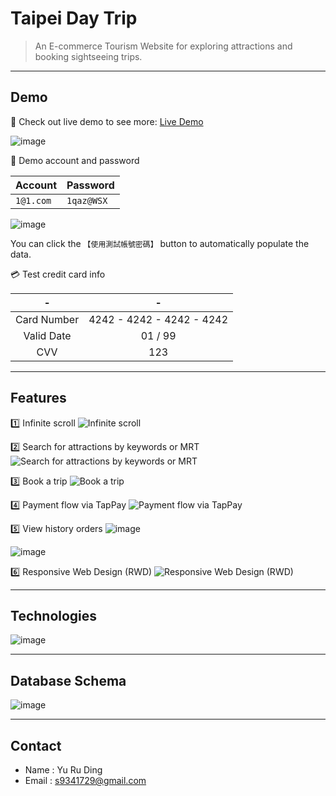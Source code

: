 # Taipei Day Trip

> An E-commerce Tourism Website for exploring attractions and booking sightseeing trips.

---

## Demo

🔗 Check out live demo to see more: [Live Demo](http://3.112.181.54:3000/)

![image](https://hackmd.io/_uploads/rkMpfAyOp.png)

🔑 Demo account and password

| Account   | Password   |
| --------- | ---------- |
| `1@1.com` | `1qaz@WSX` |

![image](https://hackmd.io/_uploads/SJyw6mHua.png)

You can click the `【使用測試帳號密碼】` button to automatically populate the data.

💳 Test credit card info

|      -      |             -             |
| :---------: | :-----------------------: |
| Card Number | 4242 - 4242 - 4242 - 4242 |
| Valid Date  |          01 / 99          |
|     CVV     |            123            |

---

## Features

1️⃣ Infinite scroll
![Infinite scroll](https://github.com/aiwlulu/taipei-day-trip/blob/develop/static/img/readme/Infinite_scroll.gif?raw=true)

2️⃣ Search for attractions by keywords or MRT
![Search for attractions by keywords or MRT](https://github.com/aiwlulu/taipei-day-trip/blob/develop/static/img/readme/Search%20for%20attractions_by_keywords_or_MRT.gif?raw=true)

3️⃣ Book a trip
![Book a trip](https://github.com/aiwlulu/taipei-day-trip/blob/develop/static/img/readme/Book_a_trip.gif?raw=true)

4️⃣ Payment flow via TapPay
![Payment flow via TapPay](https://github.com/aiwlulu/taipei-day-trip/blob/develop/static/img/readme/Payment_flow_via_TapPay.gif?raw=true)

5️⃣ View history orders
![image](https://hackmd.io/_uploads/SJ8iArB_T.png)

![image](https://hackmd.io/_uploads/HJQnABHdp.png)

6️⃣ Responsive Web Design (RWD)
![Responsive Web Design (RWD)](https://github.com/aiwlulu/taipei-day-trip/blob/develop/static/img/readme/RWD.gif?raw=true)

---

## Technologies

![image](https://hackmd.io/_uploads/HysexUHOa.png)

---

## Database Schema

![image](https://hackmd.io/_uploads/BJFqS4rOa.png)

---

## Contact

- Name : Yu Ru Ding
- Email : s9341729@gmail.com
